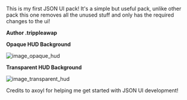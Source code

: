 This is my first JSON UI pack! It's a simple but useful pack, unlike other pack this one removes all the unused stuff and only has the required changes to the ui!

**Author .trippleawap**

**Opaque HUD Background**

![image_opaque_hud](https://github.com/TrippleAWap/Sidebar-HUD/assets/90356816/a0ac68da-dd1e-43d9-a40c-73818df0a430)

**Transparent HUD Background**

![image_transparent_hud](https://github.com/TrippleAWap/Sidebar-HUD/assets/90356816/1a7a1771-cd35-4dde-a1cb-2c8b1b32ec59)


Credits to axoyl for helping me get started with JSON UI development!
